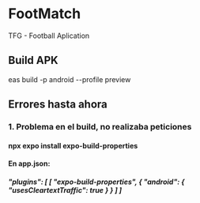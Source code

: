 # FootMatch
TFG - Football Aplication

## Build APK
eas build -p android --profile preview

## Errores hasta ahora
### 1. Problema en el build, no realizaba peticiones
#### npx expo install expo-build-properties
#### En app.json:
##### "plugins": [ [ "expo-build-properties", { "android": { "usesCleartextTraffic": true } } ] ]